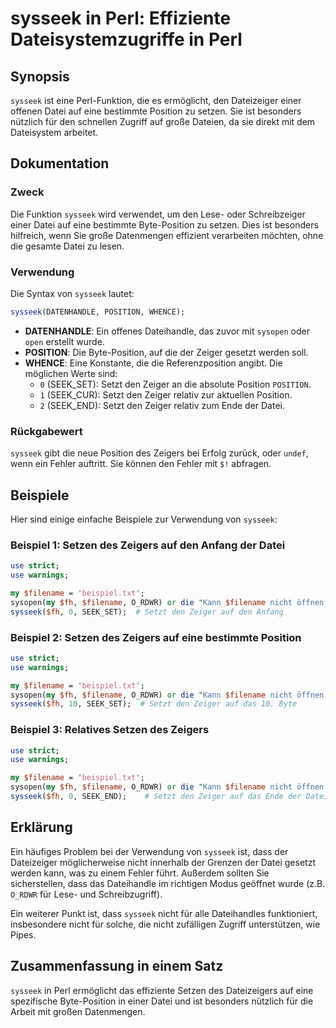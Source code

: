 <!--
Meta Description: # sysseek in Perl: Effiziente Dateisystemzugriffe in Perl ## Synopsis `sysseek` ist eine Perl-Funktion, die es ermöglicht, den Dateizeiger einer offen...
Meta Keywords: die, sysseek, den, position, auf
-->

# sysseek in Perl: Effiziente Dateisystemzugriffe in Perl

## Synopsis
`sysseek` ist eine Perl-Funktion, die es ermöglicht, den Dateizeiger einer offenen Datei auf eine bestimmte Position zu setzen. Sie ist besonders nützlich für den schnellen Zugriff auf große Dateien, da sie direkt mit dem Dateisystem arbeitet.

## Dokumentation
### Zweck
Die Funktion `sysseek` wird verwendet, um den Lese- oder Schreibzeiger einer Datei auf eine bestimmte Byte-Position zu setzen. Dies ist besonders hilfreich, wenn Sie große Datenmengen effizient verarbeiten möchten, ohne die gesamte Datei zu lesen.

### Verwendung
Die Syntax von `sysseek` lautet:

```perl
sysseek(DATENHANDLE, POSITION, WHENCE);
```

- **DATENHANDLE**: Ein offenes Dateihandle, das zuvor mit `sysopen` oder `open` erstellt wurde.
- **POSITION**: Die Byte-Position, auf die der Zeiger gesetzt werden soll.
- **WHENCE**: Eine Konstante, die die Referenzposition angibt. Die möglichen Werte sind:
  - `0` (SEEK_SET): Setzt den Zeiger an die absolute Position `POSITION`.
  - `1` (SEEK_CUR): Setzt den Zeiger relativ zur aktuellen Position.
  - `2` (SEEK_END): Setzt den Zeiger relativ zum Ende der Datei.

### Rückgabewert
`sysseek` gibt die neue Position des Zeigers bei Erfolg zurück, oder `undef`, wenn ein Fehler auftritt. Sie können den Fehler mit `$!` abfragen.

## Beispiele
Hier sind einige einfache Beispiele zur Verwendung von `sysseek`:

### Beispiel 1: Setzen des Zeigers auf den Anfang der Datei
```perl
use strict;
use warnings;

my $filename = 'beispiel.txt';
sysopen(my $fh, $filename, O_RDWR) or die "Kann $filename nicht öffnen: $!";
sysseek($fh, 0, SEEK_SET);  # Setzt den Zeiger auf den Anfang
```

### Beispiel 2: Setzen des Zeigers auf eine bestimmte Position
```perl
use strict;
use warnings;

my $filename = 'beispiel.txt';
sysopen(my $fh, $filename, O_RDWR) or die "Kann $filename nicht öffnen: $!";
sysseek($fh, 10, SEEK_SET);  # Setzt den Zeiger auf das 10. Byte
```

### Beispiel 3: Relatives Setzen des Zeigers
```perl
use strict;
use warnings;

my $filename = 'beispiel.txt';
sysopen(my $fh, $filename, O_RDWR) or die "Kann $filename nicht öffnen: $!";
sysseek($fh, 0, SEEK_END);    # Setzt den Zeiger auf das Ende der Datei
```

## Erklärung
Ein häufiges Problem bei der Verwendung von `sysseek` ist, dass der Dateizeiger möglicherweise nicht innerhalb der Grenzen der Datei gesetzt werden kann, was zu einem Fehler führt. Außerdem sollten Sie sicherstellen, dass das Dateihandle im richtigen Modus geöffnet wurde (z.B. `O_RDWR` für Lese- und Schreibzugriff). 

Ein weiterer Punkt ist, dass `sysseek` nicht für alle Dateihandles funktioniert, insbesondere nicht für solche, die nicht zufälligen Zugriff unterstützen, wie Pipes.

## Zusammenfassung in einem Satz
`sysseek` in Perl ermöglicht das effiziente Setzen des Dateizeigers auf eine spezifische Byte-Position in einer Datei und ist besonders nützlich für die Arbeit mit großen Datenmengen.